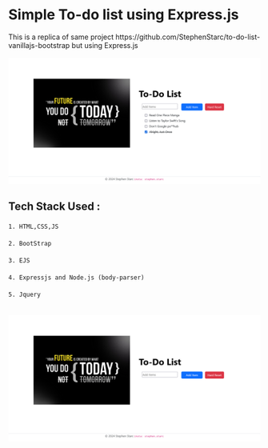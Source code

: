 <h1>Simple To-do list using Express.js<br /></h1>
This is a replica of same project https://github.com/StephenStarc/to-do-list-vanillajs-bootstrap but using Express.js
<br /><br />
<img src='Screenshot 1.png'></img>
<h2>Tech Stack Used : <br /></h2>
<code>1. HTML,CSS,JS <br />
2. BootStrap<br />
3. EJS<br />
4. Expressjs and Node.js (body-parser)<br />
5. Jquery<br />
</code>
<br />
<img src='Screenshot 2.png'></img>
